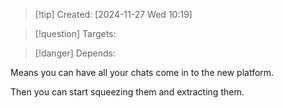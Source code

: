 
>[!tip] Created: [2024-11-27 Wed 10:19]

>[!question] Targets: 

>[!danger] Depends: 

Means you can have all your chats come in to the new platform.

Then you can start squeezing them and extracting them.